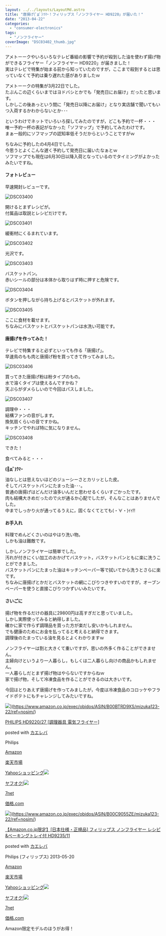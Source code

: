 ```yaml
---
layout: ../../layouts/LayoutMd.astro
title: "唐揚げ(ﾟдﾟ)ｳﾏｰ！フィリップス「ノンフライヤー HD9220」が届いた！"
date: "2013-04-22"
categories: 
  - "consumer-electronics"
tags: 
  - "ノンフライヤー"
coverImage: "DSC03402_thumb.jpg"
---
```


アメトーークやいろいろなテレビ番組の影響で予約が殺到した油を使わず揚げ物ができるフライヤー「ノンフライヤー HD9220」が届きました！  
実はテレビで特集が始まる前から知っていたのですが，ここまで殺到するとは思っていなくて予約は乗り遅れた感がありましたｗ

アメトーークの特集が3月22日でした。  
たぶんこの辺くらいまではヨドバシとかでも「発売日にお届け」だったと思います。  
しかしこの後あっという間に「発売日以降にお届け」となり実店舗で聞いてもいつ入荷するかわからないとか･･･

というわけでネットでいろいろ探してみたのですが，どこも予約で一杯・・・  
唯一予約一杯の表記がなかった「ソフマップ」で予約してみたわけです。  
まぁ一般的にソフマップの認知率低そうだからということですがｗ

ちなみに予約したの4月4日でした。  
今思うとよくこんな遅く予約して発売日に届いたなぁとｗ  
ソフマップでも現在は6月30日以降入荷となっているのでタイミングがよかったみたいですね。

#### フォトレビュー

早速開封レビューです。

![DSC03400](/archive/images/DSC03400_thumb.jpg "DSC03400")
  
開けるとまずレシピが。  
付属品は取説とレシピだけです。

![DSC03401](/archive/images/DSC03401_thumb.jpg "DSC03401")
  
緩衝材にくるまれています。

![DSC03402](/archive/images/DSC03402_thumb.jpg "DSC03402")
  
光沢です。

![DSC03403](/archive/images/DSC03403_thumb.jpg "DSC03403")
  
バスケットパン。  
赤いシールの部分は本体から取りはず時に押すと危険です。

![DSC03404](/archive/images/DSC03404_thumb.jpg "DSC03404")
  
ボタンを押しながら持ち上げるとバスケットが外れます。

![DSC03405](/archive/images/DSC03405_thumb.jpg "DSC03405")
  
ここに食材を載せます。  
ちなみにバスケットとバスケットパンは水洗い可能です。

#### 唐揚げを作ってみた！

テレビで特集すると必ずといっても作る「唐揚げ」。  
早速鳥のもも肉と唐揚げ粉を買ってきて作ってみました。

![DSC03406](/archive/images/DSC03406_thumb.jpg "DSC03406")
  
買ってきた唐揚げ粉は粉タイプのもの。  
水で溶くタイプは使えるんですかね？  
天ぷらがダメらしいので今回はパスしました。

![DSC03407](/archive/images/DSC03407_thumb.jpg "DSC03407")
  
調理中・・・  
結構ファンの音がします。  
換気扇くらいの音ですかね。  
キッチンでやれば特に気になりません。

![DSC03408](/archive/images/DSC03408_thumb.jpg "DSC03408")
  
できた！

食べてみると・・・

**(ﾟдﾟ)ｳﾏｰ**

油なしとは思えないほどのジューシーさとカリッとした皮。  
そしてバスケットパンにたまった油･･･。  
普通の唐揚げはどんだけ油多いんだと思わせるくらいすごかったです。  
肉も結構大きめだったので火が通るか心配でしたが，そんなことはありませんでした。  
中までしっかり火が通ってるうえに，固くなくてとても(・∀・)ｲｲ!!

#### お手入れ

料理でめんどくさいのはやはり洗い物。  
しかも油は難敵です。

しかしノンフライヤーは簡単でした。  
汚れが付きにくい加工のおかげてバスケット，バスケットパンともに楽に洗うことができました。  
バスケットパンにたまった油はキッチンペーパー等で拭いてから洗うとさらに楽です。  
ちなみに唐揚げとかだとバスケットの網にこびりつきやすいのですが，オーブンペーパーを使うと直接こびりつかずいいみたいです。

#### さいごに

揚げ物を作るだけの器具に29800円は高すぎだと思っていました。  
しかし実際使ってみると納得しました。  
確かに家で作らず調理品を買った方が楽だし安いかもしれません。  
でも健康のためにお金を払ってると考えると納得できます。  
調理後のたまっている油を見るとよくわかりますｗ

ノンフライヤーは割と大きくて重いですが，思いの外多く作ることができません。  
主婦向けというより一人暮らし，もしくは二人暮らし向けの商品かもしれません。  
一人暮らしだとまず揚げ物はやらないですからねｗ  
家で揚げ物，そして冷凍食品を作ることができるのは大きいです。

今回はとりあえず唐揚げを作ってみましたが，今度は冷凍食品のコロッケやフライドポテトにもチャレンジしてみたいですね。

![](/archive/images/41NBNivoQnL._SL160_.jpg)](https://www.amazon.co.jp/exec/obidos/ASIN/B00BTRD9XS/mizuka123-22/ref=nosim/)

[PHILIPS HD9220/27 \[調理器具 電気フライヤー\]](https://www.amazon.co.jp/exec/obidos/ASIN/B00BTRD9XS/mizuka123-22/ref=nosim/)

posted with [カエレバ](http://kaereba.com)

Philips

[Amazon](http://www.amazon.co.jp/gp/search?keywords=HD9220%2F27&__mk_ja_JP=%83J%83%5E%83J%83i&tag=mizuka123-22 "アマゾン")

[楽天市場](http://hb.afl.rakuten.co.jp/hgc/032b53ee.4b34c5ee.0f4a541e.f440145e/?pc=http%3A%2F%2Fsearch.rakuten.co.jp%2Fsearch%2Fmall%2FHD9220%252F27%2F-%2Ff.1-p.1-s.1-sf.0-st.A-v.2%3Fx%3D0%26scid%3Daf_ich_link_urltxt%26m%3Dhttp%3A%2F%2Fm.rakuten.co.jp%2F "楽天市場")

[Yahooショッピング![](//ad.jp.ap.valuecommerce.com/servlet/gifbanner?sid=3066752&pid=881990642)](//ck.jp.ap.valuecommerce.com/servlet/referral?sid=3066752&pid=881990642&vc_url=http%3A%2F%2Fshopping.search.yahoo.co.jp%2Fsearch%3FuIv%3Don%26ei%3DUTF-8%26tab_ex%3Dcommerce%26slider%3D0%26va%3DHD9220%252F27 "Yahooショッピング")

[ヤフオク!![](//ad.jp.ap.valuecommerce.com/servlet/gifbanner?sid=3066752&pid=881990645)](//ck.jp.ap.valuecommerce.com/servlet/referral?sid=3066752&pid=881990645&vc_url=http%3A%2F%2Fauctions.search.yahoo.co.jp%2Fsearch%3Fvo%3D%26ve%3D%26auccat%3D0%26aucminprice%3D%26aucmaxprice%3D%26aucmin_bidorbuy_price%3D%26aucmax_bidorbuy_price%3D%26loc_cd%3D0%26abatch%3D0%26istatus%3D0%26filtered%3D1%26ei%3DUTF-8%26tab_ex%3Dcommerce%26va%3DHD9220%252F27 "ヤフオク!")

[7net](//ck.jp.ap.valuecommerce.com/servlet/referral?sid=3066752&pid=881990643&vc_url=http%3A%2F%2Fwww.7netshopping.jp%2Fall%2Fsearch_result%2F-%2Fbprice%2Foff%2Fsort%2F0%2Fkword_in%2FHD9220%252F27%2FallGoods%2Fon%2Fsubmit.x%2F30%2Fdisp_result%2F1%2Fsubmit.y%2F9%2Fprvlg%2Foff%2Fnobuy%2Fon%2FsetProduct%2Foff%2Foop%2Fon%2Fctgy%2Fall%2FfromKeywordSearch%2Ftrue "セブンネットショッピング")

[価格.com](http://kakaku.com/search_results/HD9220%2F27/ "kakakucom")

![](/archive/images/316bfBjyDoL._SL160_.jpg)](https://www.amazon.co.jp/exec/obidos/ASIN/B00C9055ZE/mizuka123-22/ref=nosim/)

[【Amazon.co.jp限定】\[日本仕様・正規品\] フィリップス ノンフライヤー レシピ&ベーキングトレイ付 HD9235/11](https://www.amazon.co.jp/exec/obidos/ASIN/B00C9055ZE/mizuka123-22/ref=nosim/)

posted with [カエレバ](http://kaereba.com)

Philips (フィリップス) 2013-05-20

[Amazon](http://www.amazon.co.jp/gp/search?keywords=HD9235%2F11&__mk_ja_JP=%83J%83%5E%83J%83i&tag=mizuka123-22 "アマゾン")

[楽天市場](http://hb.afl.rakuten.co.jp/hgc/032b53ee.4b34c5ee.0f4a541e.f440145e/?pc=http%3A%2F%2Fsearch.rakuten.co.jp%2Fsearch%2Fmall%2FHD9235%252F11%2F-%2Ff.1-p.1-s.1-sf.0-st.A-v.2%3Fx%3D0%26scid%3Daf_ich_link_urltxt%26m%3Dhttp%3A%2F%2Fm.rakuten.co.jp%2F "楽天市場")

[Yahooショッピング![](//ad.jp.ap.valuecommerce.com/servlet/gifbanner?sid=3066752&pid=881990642)](//ck.jp.ap.valuecommerce.com/servlet/referral?sid=3066752&pid=881990642&vc_url=http%3A%2F%2Fshopping.search.yahoo.co.jp%2Fsearch%3FuIv%3Don%26ei%3DUTF-8%26tab_ex%3Dcommerce%26slider%3D0%26va%3DHD9235%252F11 "Yahooショッピング")

[ヤフオク!![](//ad.jp.ap.valuecommerce.com/servlet/gifbanner?sid=3066752&pid=881990645)](//ck.jp.ap.valuecommerce.com/servlet/referral?sid=3066752&pid=881990645&vc_url=http%3A%2F%2Fauctions.search.yahoo.co.jp%2Fsearch%3Fvo%3D%26ve%3D%26auccat%3D0%26aucminprice%3D%26aucmaxprice%3D%26aucmin_bidorbuy_price%3D%26aucmax_bidorbuy_price%3D%26loc_cd%3D0%26abatch%3D0%26istatus%3D0%26filtered%3D1%26ei%3DUTF-8%26tab_ex%3Dcommerce%26va%3DHD9235%252F11 "ヤフオク!")

[7net](//ck.jp.ap.valuecommerce.com/servlet/referral?sid=3066752&pid=881990643&vc_url=http%3A%2F%2Fwww.7netshopping.jp%2Fall%2Fsearch_result%2F-%2Fbprice%2Foff%2Fsort%2F0%2Fkword_in%2FHD9235%252F11%2FallGoods%2Fon%2Fsubmit.x%2F30%2Fdisp_result%2F1%2Fsubmit.y%2F9%2Fprvlg%2Foff%2Fnobuy%2Fon%2FsetProduct%2Foff%2Foop%2Fon%2Fctgy%2Fall%2FfromKeywordSearch%2Ftrue "セブンネットショッピング")

[価格.com](http://kakaku.com/search_results/HD9235%2F11/ "kakakucom")

Amazon限定モデルのほうがお得！
